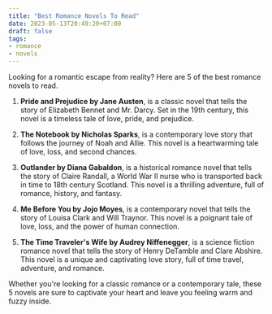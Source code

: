 ```yaml
---
title: "Best Romance Novels To Read"
date: 2023-05-13T20:49:20+07:00
draft: false
tags: 
- romance
- novels
---
```


Looking for a romantic escape from reality? Here are 5 of the best romance novels to read.

1. **Pride and Prejudice by Jane Austen**, is a classic novel that tells the story of Elizabeth Bennet and Mr. Darcy. Set in the 19th century, this novel is a timeless tale of love, pride, and prejudice.

2. **The Notebook by Nicholas Sparks**, is a contemporary love story that follows the journey of Noah and Allie. This novel is a heartwarming tale of love, loss, and second chances.

3. **Outlander by Diana Gabaldon**, is a historical romance novel that tells the story of Claire Randall, a World War II nurse who is transported back in time to 18th century Scotland. This novel is a thrilling adventure, full of romance, history, and fantasy.

4. **Me Before You by Jojo Moyes**, is a contemporary novel that tells the story of Louisa Clark and Will Traynor. This novel is a poignant tale of love, loss, and the power of human connection.

5. **The Time Traveler's Wife by Audrey Niffenegger**, is a science fiction romance novel that tells the story of Henry DeTamble and Clare Abshire. This novel is a unique and captivating love story, full of time travel, adventure, and romance.

Whether you're looking for a classic romance or a contemporary tale, these 5 novels are sure to captivate your heart and leave you feeling warm and fuzzy inside.
	